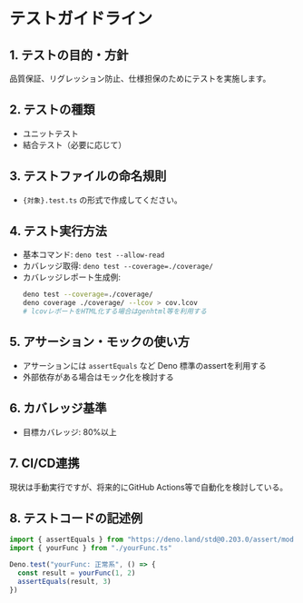 # テストガイドライン

## 1. テストの目的・方針

品質保証、リグレッション防止、仕様担保のためにテストを実施します。

## 2. テストの種類

- ユニットテスト
- 結合テスト（必要に応じて）

## 3. テストファイルの命名規則

- `{対象}.test.ts` の形式で作成してください。

## 4. テスト実行方法

- 基本コマンド: `deno test --allow-read`
- カバレッジ取得: `deno test --coverage=./coverage/`
- カバレッジレポート生成例:
  ```sh
  deno test --coverage=./coverage/
  deno coverage ./coverage/ --lcov > cov.lcov
  # lcovレポートをHTML化する場合はgenhtml等を利用する
  ```

## 5. アサーション・モックの使い方

- アサーションには `assertEquals` など Deno 標準のassertを利用する
- 外部依存がある場合はモック化を検討する

## 6. カバレッジ基準

- 目標カバレッジ: 80%以上

## 7. CI/CD連携

現状は手動実行ですが、将来的にGitHub Actions等で自動化を検討している。

## 8. テストコードの記述例

```ts
import { assertEquals } from "https://deno.land/std@0.203.0/assert/mod.ts"
import { yourFunc } from "./yourFunc.ts"

Deno.test("yourFunc: 正常系", () => {
  const result = yourFunc(1, 2)
  assertEquals(result, 3)
})
```
